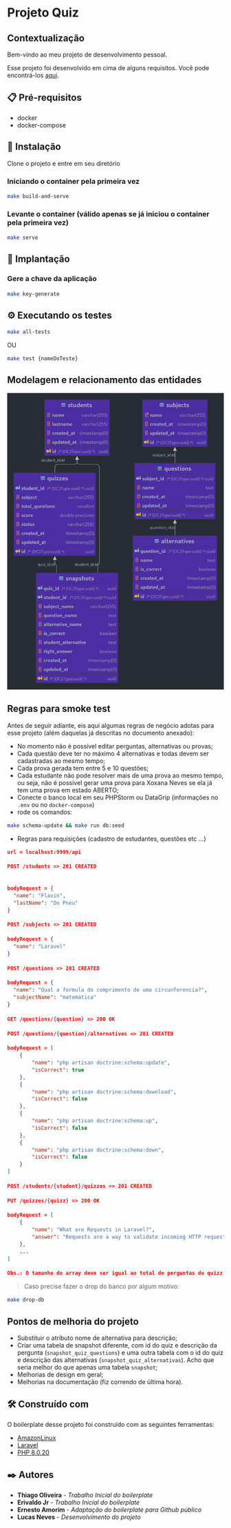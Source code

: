 # Projeto Quiz

## Contextualização
Bem-vindo ao meu projeto de desenvolvimento pessoal.

Esse projeto foi desenvolvido em cima de alguns requisitos.
Você pode encontrá-los [aqui](Projeto_PDI_-_Sistema_de_Provas_(Quiz).pdf).

## 📋 Pré-requisitos
* docker
* docker-compose

## 🔧 Instalação
Clone o projeto e entre em seu diretório

### Iniciando o container pela primeira vez
```sh
make build-and-serve
```

### Levante o container (válido apenas se já iniciou o container pela primeira vez)
```sh
make serve
```

## 🚀 Implantação

### Gere a chave da aplicação
```sh
make key-generate 
```

## ⚙️ Executando os testes
```sh
make all-tests
```
OU
```sh
make test {nomeDoTeste}
```

## Modelagem e relacionamento das entidades
![quiz-Der](database/quiz-der.png)

## Regras para smoke test
Antes de seguir adiante, eis aqui algumas regras de negócio adotas para esse projeto (além daquelas já descritas no documento anexado):

* No momento não é possível editar perguntas, alternativas ou provas;
* Cada questão deve ter no máximo 4 alternativas e todas devem ser cadastradas ao mesmo tempo;
* Cada prova gerada tem entre 5 e 10 questões;
* Cada estudante não pode resolver mais de uma prova ao mesmo tempo, ou seja, não é possível gerar uma prova para Xoxana Neves se ela já tem uma prova em estado ABERTO;
* Conecte o banco local em seu PHPStorm ou DataGrip (informações no `.env` ou no `docker-compose`)
* rode os comandos:
```sh
make schema-update && make run db:seed
```
* Regras para requisições (cadastro de estudantes, questões etc ...)

```json
url = localhost:9999/api

POST /students => 201 CREATED


bodyRequest = {
  "name": "Flavin",
  "lastName": "Do Pneu"
}

POST /subjects => 201 CREATED

bodyRequest = {
  "name": "Laravel"
}

POST /questions => 201 CREATED

bodyRequest = {
  "name": "Qual a formula do comprimento de uma circunferencia?",
  "subjectName": "matematica"
}

GET /questions/{question} => 200 OK

POST /questions/{question}/alternatives => 201 CREATED

bodyRequest = [
    {
        "name": "php artisan doctrine:schema:update",
        "isCorrect": true
    },
    {
        "name": "php artisan doctrine:schema:download",
        "isCorrect": false
    },
    {
        "name": "php artisan doctrine:schema:up",
        "isCorrect": false
    },
    {
        "name": "php artisan doctrine:schema:down",
        "isCorrect": false
    }
]

POST /students/{student}/quizzes => 201 CREATED

PUT /quizzes/{quizz} => 200 OK

bodyRequest = [
    {
        "name": "What are Requests in Laravel?",
        "answer": "Requests are a way to validate incoming HTTP requests"
    },
    ...
]

Obs.: O tamanho do array deve ser igual ao total de perguntas do quizz.
```

> Caso precise fazer o drop do banco por algum motivo:
```sh
make drop-db
```

## Pontos de melhoria do projeto
* Substituir o atributo nome de alternativa para descrição;
* Criar uma tabela de snapshot diferente, com id do quiz e descrição da pergunta (`snapshot_quiz_questions`) e uma outra tabela com o id do quiz e descrição das alternativas (`snapshot_quiz_alternativas`). Acho que seria melhor do que apenas uma tabela `snapshot`;
* Melhorias de design em geral;
* Melhorias na documentação (fiz correndo de última hora).

## 🛠️ Construído com
O boilerplate desse projeto foi construído com as seguintes ferramentas:

* [AmazonLinux](https://hub.docker.com/_/amazonlinux/)
* [Laravel](https://laravel.com/)
* [PHP 8.0.20](https://hub.docker.com/_/php?tab=tags)

## ✒️ Autores

* **Thiago Oliveira** - *Trabalho Inicial do boilerplate*
* **Erivaldo Jr** - *Trabalho Inicial do boilerplate*
* **Ernesto Amorim** - *Adaptação do boilerplate para Github público* 
* **Lucas Neves** - *Desenvolvimento do projeto* 
